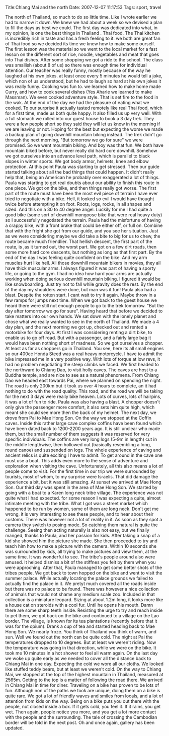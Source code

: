 Title:Chiang Mai and the north
Date: 2007-12-07 11:17:53
Tags: sport, travel

The north of Thailand, so much to do so little time. Like I wrote earlier we
had to narrow it down. We knew we had about a week so we devised a plan to
fill the days as best we could. The first day was dedicated into what, in my
opinion, is one the best things in Thailand . Thai food. The Thai kitchen is
incredibly rich in taste and has a fresh feeling to it. we both are great fan
of Thai food so we decided its time we knew how to make some ourself. The
first lesson was the material so we went to the local market for a fast lesson
on the different sort of rice, noodle, vegetables and meat that goes into Thai
dishes. After some shopping we got a ride to the school. The class was
smallish (about 8 of us) so there was enough time for individual attention.
Our teacher was really funny, mostly because of the way he laughed at his own
jokes. at least once every 5 minutes he would tell a joke, which non of us
understood, but he had to laugh so hard at his own jokes it was really funny.
Cooking was fun to. we learned how to make home made Curry, and how to cook
several dishes (Yes Aharle we learned to make Massman). We even cooked
adventure style. That is set fire to the food in the wak. At the end of the
day we had the pleasure of eating what we cooked. To our surprise it actually
tasted remotely like real Thai food, which for a first time, made us both
quite happy. It also filled us up very well. With a full stomach we rolled
into our guest house to book a 3 day trek. They were a few people short so
they said they will let us know in the morning if we are leaving or not.
Hoping for the best but expecting the worse we made a backup plan of going
downhill mountain biking instead. The trek didn't go through the next morning,
"But tomorrow we go for sure" we were promised. So we went mountain biking.
And boy was that fun. We both have mountain biked before, but never really did
hard core downhill. Somehow we got ourselves into an advance level path, which
is parallel to black slopes in winter sports. We got body armor, helmets, knee
and elbow protection. At this point Paula was starting to get stressed. Then
our guide started talking about all the bad things that could happen. It
didn't really help that, being an American he probably over exaggerated a lot
of things. Paula was starting to get real doubts about our ability to finish
this route in one piece. We got on the bike, and then things really got worse.
The first part of the route must have been the most evil piece of terrain I
have ever tried to negotiate with a bike. Hell, it looked so evil I would have
thought twice before attempting it on foot. Roots, logs, rocks, in all shapes
and sized. And this on a 30 to 40 degree angel. Luckily for me I had quite a
good bike (some sort of downhill mongoose bike that were real heavy duty) so I
successfully negotiated the terrain. Paula had the misfortune of having a
crappy bike, with a front brake that could be either off, or full on. Combine
that with the fright she got from our guide, and you see her situation. Just
as we were considering maybe we did take a bite to big for us to chew, the
route became much friendlier. That hellish descent, the first part of the
route, is ,as it turned out, the worst part. We got on a few dirt roads, then
some more hard core descents, but nothing as long as that first part. By the
end of the day I was feeling quite confident on the bike. And my arm muscles
hurt like hell. All those downhill mountain bikers in movies, they all have
thick muscular arms. I always figured it was part of having a sporty life, or
going to the gym. I had no idea how hard your arms are actually working when
doing serious downhill mountain biking. I figured it would be like
snowboarding. Just try not to fall while gravity does the rest. By the end of
the day my shoulders were done, but man was it fun! Paula also had a blast.
Despite the rotten start. I cant wait to try it again. Maybe throw in a few
ramps for jumps next time. When we got back to the guest house we heard there
were still not enough people to go to the trek tomorrow. "But the day after
tomorrow we go for sure". Having heard that before we decided to take matters
into our own hands. We sat down with the lonely planet and chose what we
really wanted to see in the north of Thailand. We made a 4 day plan, and the
next morning we got up, checked out and rented a motorbike for four days. At
first I was considering renting a dirt bike, to enable us to go off road. But
with a passenger, and a fairly large bag it would have been nothing short of
madness. So we got ourselves a chopper. At least as far as choppers go in
Thailand. You see, here its all small engines so our 400cc Honda Steed was a
real heavy motorcycle. I have to admit the bike impressed me in a very
positive way. With lots of torque at low revs, it had no problem negotiating
the steep climbs we faced. We first headed to the northward to Chiang Dao, to
visit holly caves. The caves are host to a Buddha temple, and are nice to see
as a natural phenomena. From Chiang Dao we headed east towards Pai, where we
planned on spending the night. The road is only 200km but it took us over 4
hours to complete, an it had nothing to do with the road quality. This road,
and the road we will be taking for the next 3 days were really bike heaven.
Lots of curves, lots of hairpins, it was a lot of fun to ride. Paula was also
having a blast. A chopper doesn't only give the passenger more comfort, it
also sets him quite high, which meant she could see more then the back of my
helmet. The next day, we drove from Pai to Mae Hong Son. On the way we stopped
at the Coffin caves. Inside this rather large cave complex coffins have been
found which have been dated back to 1200-2200 years ago. It is still unclear
who made them, but the small number of them suggests it was reserved for very
specific individuals. The coffins are very long logs (5-9m in length) cut in
the middle lengthwise, then hollowed out (basically resembling a long, round
canoe) and suspended on logs. The whole experience of caving and ancient
relics is quite exciting I have to admit. To get around in the cave one must
use a boat. This adds even more to the sense of adventure and exploration when
visiting the cave. Unfortunately, all this also means a lot of people come to
visit. For the first time in our trip we were surrounded by tourists, most of
whom, to my surprise were Israelis. That did damage the experience a bit, but
it was still amazing. At sunset we arrived at Mae Hong Son. Our third day was
spent in the area of Mae Hong Son. We started by going with a boat to a Karen
long neck tribe village. The experience was not quite what I had expected. for
some reason I was expecting a quite, almost intimate meeting with the tribe.
What I got was a street market which happened to be run by women, some of them
are long neck. Don't get me wrong, it is very interesting to see these people,
and to hear about their customs. There was however not a lot of reality in it.
As soon as they spot a camera they switch to posing mode. So catching them
natural is quite the challenge. Seeing then acting naturally is also not easy,
but we finally manged, thanks to Paula, and her passion for kids. After taking
a snap of a kid she showed him the picture she made. She then proceeded to try
and teach him how to make a picture with the camera. Within 10 seconds she was
surrounded by kids, all trying to make pictures and view them, at the same
time. It was wonderful to see. The tribe's people around also were amused. It
helped dismiss a bit of the stiffnes you felt by them when you were
approching. After that, Paula managed to get some better shots of the tribes
people. We got back to town hopped on the bike and went to visit the summer
palace. While actually locating the palace grounds we failed to actually find
the palace in it. We pretyt much covered all the roads inside but there was no
palace to be found. There was however a nice collection of animals that would
not shame any medium scale zoo. Included in that collection is a miniature
leopard. Sizing at about 1.2m long, it looks more like a house cat on steroids
with a cool fur. Until he opens his mouth. Damn there are some sharp teeth
inside. Resisting the urge to try and reach inside to pet them, we got back on
the bike and continued to a village on the Lao border. The village, is known
for its tea plantations (recently before that it was for the opium). Drank a
cup of tea and started heading back to Mae Hong Son. We nearly froze. You
think of Thailand you think of warm, and sun. Well we found out the north can
be quite cold. The night at Pai the temperatures dropped to 10 degrees. But at
least we weren't riding. Now the temperature was going in that direction,
while we were on the bike. It took me 10 minutes in a hot shower to feel all
warm again. On the last day we woke up quite early as we needed to cover all
the distance back to Chiang Mai in one day. Expecting the cold we wore all our
cloths. We looked like stuffed teddy bears, but at least we weren't cold. On
the way to Chiang Mai, we stopped at the top of the highest mountain in
Thailand, measured at 2565m. Getting to the top is a matter of following the
road there. We arrived in Chiang Mai in time for diner. Traveling on a bike
has proven to be lots of fun. Although non of the paths we took are unique,
doing them on a bike is quite rare. We got a lot of friendly waves and smiles
from locals, and a lot of attention from kids on the way. Being on a bike puts
you out there with the people, not closed inside a box. If it gets cold, you
feel it. If it rains, you get wet. Then again, people notice you more, and you
get a lot more contact with the people and the surrounding. The tale of
crossing the Cambodian border will be told in the next post. Oh and once
again, gallery has been updated.

